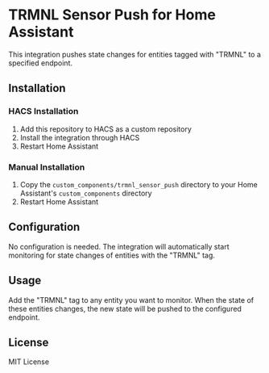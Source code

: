 # TRMNL Sensor Push for Home Assistant

This integration pushes state changes for entities tagged with "TRMNL" to a specified endpoint.

## Installation

### HACS Installation
1. Add this repository to HACS as a custom repository
2. Install the integration through HACS
3. Restart Home Assistant

### Manual Installation
1. Copy the `custom_components/trmnl_sensor_push` directory to your Home Assistant's `custom_components` directory
2. Restart Home Assistant

## Configuration

No configuration is needed. The integration will automatically start monitoring for state changes of entities with the "TRMNL" tag.

## Usage

Add the "TRMNL" tag to any entity you want to monitor. When the state of these entities changes, the new state will be pushed to the configured endpoint.

## License

MIT License 